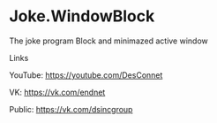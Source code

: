 # Joke.WindowBlock
The joke program Block and minimazed active window

Links

YouTube: https://youtube.com/DesConnet

VK: https://vk.com/endnet

Public: https://vk.com/dsincgroup
